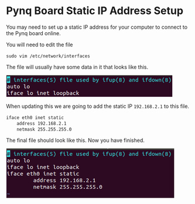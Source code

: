 # Pynq Board Static IP Address Setup

You may need to set up a static IP address for your computer to connect to the Pynq board online.

You will need to edit the file

```
sudo vim /etc/network/interfaces
```

The file will usually have some data in it that looks like this.

![Interfaces 1](https://github.com/Markay12/pynq-finn-FPGA/blob/main/docs/setup/assets/Interfaces_1.png?raw=true)

When updating this we are going to add the static IP `192.168.2.1` to this file.

```
iface eth0 inet static
	address 192.168.2.1
	netmask 255.255.255.0
```

The final file should look like this. Now you have finished.

![Interfaces Final](https://github.com/Markay12/pynq-finn-FPGA/blob/main/docs/setup/assets/Interfaces_2.png?raw=true)
